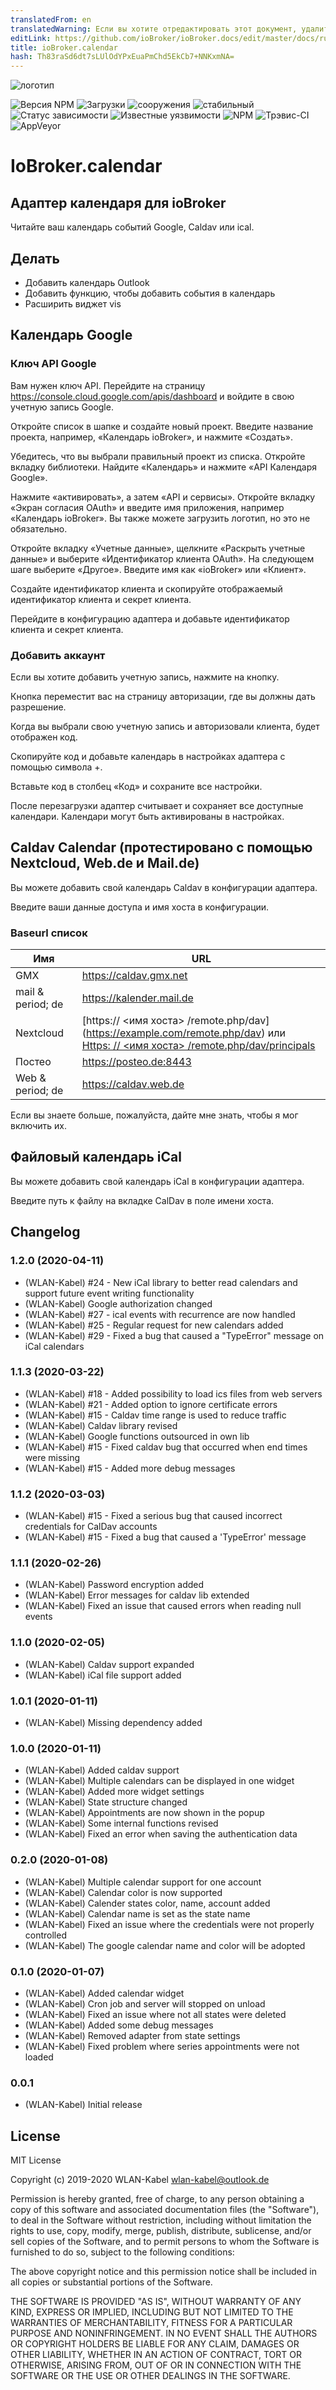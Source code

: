 ```yaml
---
translatedFrom: en
translatedWarning: Если вы хотите отредактировать этот документ, удалите поле «translatedFrom», в противном случае этот документ будет снова автоматически переведен
editLink: https://github.com/ioBroker/ioBroker.docs/edit/master/docs/ru/adapterref/iobroker.calendar/README.md
title: ioBroker.calendar
hash: Th83raSd6dt7sLUlOdYPxEuaPmChd5EkCb7+NNKxmNA=
---
```

![логотип](../../../en/adapterref/iobroker.calendar/admin/calendar.png)

![Версия NPM](http://img.shields.io/npm/v/iobroker.calendar.svg?logo=npm)
![Загрузки](https://img.shields.io/npm/dm/iobroker.calendar?logo=npm)
![сооружения](http://iobroker.live/badges/calendar-installed.svg)
![стабильный](http://iobroker.live/badges/calendar-stable.svg)
![Статус зависимости](https://img.shields.io/david/WLAN-Kabel/ioBroker.calendar.svg)
![Известные уязвимости](https://snyk.io/test/github/WLAN-Kabel/ioBroker.calendar/badge.svg)
![NPM](https://nodei.co/npm/iobroker.calendar.png?downloads=true)
![Трэвис-CI](http://img.shields.io/travis/WLAN-Kabel/ioBroker.calendar/master.svg?logo=travis)
![AppVeyor](https://img.shields.io/appveyor/build/WLANKabel/ioBroker-calendar/master?logo=appveyor)

# IoBroker.calendar
## Адаптер календаря для ioBroker
Читайте ваш календарь событий Google, Caldav или ical.

## Делать
* Добавить календарь Outlook
* Добавить функцию, чтобы добавить события в календарь
* Расширить виджет vis

## Календарь Google
### Ключ API Google
Вам нужен ключ API. Перейдите на страницу https://console.cloud.google.com/apis/dashboard и войдите в свою учетную запись Google.

Откройте список в шапке и создайте новый проект. Введите название проекта, например, «Календарь ioBroker», и нажмите «Создать».

Убедитесь, что вы выбрали правильный проект из списка. Откройте вкладку библиотеки. Найдите «Календарь» и нажмите «API Календаря Google».

Нажмите «активировать», а затем «API и сервисы». Откройте вкладку «Экран согласия OAuth» и введите имя приложения, например «Календарь ioBroker». Вы также можете загрузить логотип, но это не обязательно.

Откройте вкладку «Учетные данные», щелкните «Раскрыть учетные данные» и выберите «Идентификатор клиента OAuth». На следующем шаге выберите «Другое». Введите имя как «ioBroker» или «Клиент».

Создайте идентификатор клиента и скопируйте отображаемый идентификатор клиента и секрет клиента.

Перейдите в конфигурацию адаптера и добавьте идентификатор клиента и секрет клиента.

### Добавить аккаунт
Если вы хотите добавить учетную запись, нажмите на кнопку.

Кнопка переместит вас на страницу авторизации, где вы должны дать разрешение.

Когда вы выбрали свою учетную запись и авторизовали клиента, будет отображен код.

Скопируйте код и добавьте календарь в настройках адаптера с помощью символа +.

Вставьте код в столбец «Код» и сохраните все настройки.

После перезагрузки адаптер считывает и сохраняет все доступные календари. Календари могут быть активированы в настройках.

## Caldav Calendar (протестировано с помощью Nextcloud, Web.de и Mail.de)
Вы можете добавить свой календарь Caldav в конфигурации адаптера.

Введите ваши данные доступа и имя хоста в конфигурации.

### Baseurl список
| Имя | URL |
| ------ | ------ |
| GMX | https://caldav.gmx.net |
| mail & period; de | https://kalender.mail.de |
| Nextcloud | [https:// &lt;имя хоста&gt; /remote.php/dav] (https://example.com/remote.php/dav) или <br> [Https: // &lt;имя хоста&gt; /remote.php/dav/principals](https://example.com/remote.php/dav/principals) |
| Постео | https://posteo.de:8443 |
| Web & period; de | https://caldav.web.de |

Если вы знаете больше, пожалуйста, дайте мне знать, чтобы я мог включить их.

## Файловый календарь iCal
Вы можете добавить свой календарь iCal в конфигурации адаптера.

Введите путь к файлу на вкладке CalDav в поле имени хоста.

## Changelog

### 1.2.0 (2020-04-11)
* (WLAN-Kabel) #24 - New iCal library to better read calendars and support future event writing functionality
* (WLAN-Kabel) Google authorization changed
* (WLAN-Kabel) #27 - ical events with recurrence are now handled
* (WLAN-Kabel) #25 - Regular request for new calendars added
* (WLAN-Kabel) #29 - Fixed a bug that caused a \"TypeError\" message on iCal calendars

### 1.1.3 (2020-03-22)
* (WLAN-Kabel) #18 - Added possibility to load ics files from web servers
* (WLAN-Kabel) #21 - Added option to ignore certificate errors
* (WLAN-Kabel) #15 - Caldav time range is used to reduce traffic
* (WLAN-Kabel) Caldav library revised
* (WLAN-Kabel) Google functions outsourced in own lib
* (WLAN-Kabel) #15 - Fixed caldav bug that occurred when end times were missing
* (WLAN-Kabel) #15 - Added more debug messages

### 1.1.2 (2020-03-03)
* (WLAN-Kabel) #15 - Fixed a serious bug that caused incorrect credentials for CalDav accounts
* (WLAN-Kabel) #15 - Fixed a bug that caused a 'TypeError' message

### 1.1.1 (2020-02-26)
* (WLAN-Kabel) Password encryption added
* (WLAN-Kabel) Error messages for caldav lib extended
* (WLAN-Kabel) Fixed an issue that caused errors when reading null events

### 1.1.0 (2020-02-05)
* (WLAN-Kabel) Caldav support expanded
* (WLAN-Kabel) iCal file support added

### 1.0.1 (2020-01-11)
* (WLAN-Kabel) Missing dependency added

### 1.0.0 (2020-01-11)
* (WLAN-Kabel) Added caldav support
* (WLAN-Kabel) Multiple calendars can be displayed in one widget
* (WLAN-Kabel) Added more widget settings
* (WLAN-Kabel) State structure changed
* (WLAN-Kabel) Appointments are now shown in the popup
* (WLAN-Kabel) Some internal functions revised
* (WLAN-Kabel) Fixed an error when saving the authentication data

### 0.2.0 (2020-01-08)
* (WLAN-Kabel) Multiple calendar support for one account
* (WLAN-Kabel) Calendar color is now supported
* (WLAN-Kabel) Calender states color, name, account added
* (WLAN-Kabel) Calendar name is set as the state name
* (WLAN-Kabel) Fixed an issue where the credentials were not properly controlled
* (WLAN-Kabel) The google calendar name and color will be adopted

### 0.1.0 (2020-01-07)
* (WLAN-Kabel) Added calendar widget
* (WLAN-Kabel) Cron job and server will stopped on unload
* (WLAN-Kabel) Fixed an issue where not all states were deleted
* (WLAN-Kabel) Added some debug messages
* (WLAN-Kabel) Removed adapter from state settings
* (WLAN-Kabel) Fixed problem where series appointments were not loaded

### 0.0.1
* (WLAN-Kabel) Initial release

## License
MIT License

Copyright (c) 2019-2020 WLAN-Kabel <wlan-kabel@outlook.de>

Permission is hereby granted, free of charge, to any person obtaining a copy
of this software and associated documentation files (the "Software"), to deal
in the Software without restriction, including without limitation the rights
to use, copy, modify, merge, publish, distribute, sublicense, and/or sell
copies of the Software, and to permit persons to whom the Software is
furnished to do so, subject to the following conditions:

The above copyright notice and this permission notice shall be included in all
copies or substantial portions of the Software.

THE SOFTWARE IS PROVIDED "AS IS", WITHOUT WARRANTY OF ANY KIND, EXPRESS OR
IMPLIED, INCLUDING BUT NOT LIMITED TO THE WARRANTIES OF MERCHANTABILITY,
FITNESS FOR A PARTICULAR PURPOSE AND NONINFRINGEMENT. IN NO EVENT SHALL THE
AUTHORS OR COPYRIGHT HOLDERS BE LIABLE FOR ANY CLAIM, DAMAGES OR OTHER
LIABILITY, WHETHER IN AN ACTION OF CONTRACT, TORT OR OTHERWISE, ARISING FROM,
OUT OF OR IN CONNECTION WITH THE SOFTWARE OR THE USE OR OTHER DEALINGS IN THE
SOFTWARE.
